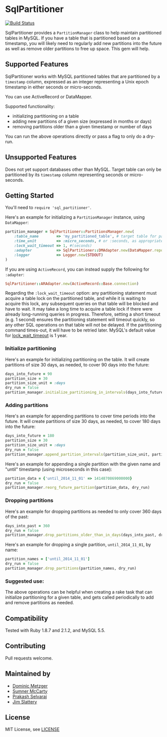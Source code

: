 # SqlPartitioner
[![Build Status](https://travis-ci.org/rightscale/sql_partitioner.png?branch=master)](https://travis-ci.org/rightscale/sql_partitioner)

SqlPartitioner provides a `PartitionManager` class to help maintain partitioned tables in MySQL.
If you have a table that is partitioned based on a timestamp, you will likely need to regularly add new partitions 
into the future as well as remove older partitions to free up space. This gem will help.

## Supported Features
SqlPartitioner works with MySQL partitioned tables that are partitioned by a `timestamp` column, expressed as an integer 
representing a Unix epoch timestamp in either seconds or micro-seconds.

You can use ActiveRecord or DataMapper.

Supported functionality:

- initializing partitioning on a table
- adding new partitions of a given size (expressed in months or days)
- removing partitions older than a given timestamp or number of days

You can run the above operations directly or pass a flag to only do a dry-run.

## Unsupported Features

Does not yet support databases other than MySQL. Target table can only be partitioned by its `timestamp` column representing seconds or micro-seconds.

## Getting Started
You'll need to `require 'sql_partitioner'`.

Here's an example for initializing a `PartitionManager` instance, using `DataMapper`:

```ruby
partition_manager = SqlPartitioner::PartitionsManager.new(
    :table_name        => 'my_partitioned_table', # target table for partitioning operations
    :time_unit         => :micro_seconds, # or :seconds, as appropriate for the table's `timestamp` column
    :lock_wait_timeout => 1, #(seconds)
    :adapter           => SqlPartitioner::DMAdapter.new(DataMapper.repository.adapter),
    :logger            => Logger.new(STDOUT)
)
```

If you are using `ActiveRecord`, you can instead supply the following for `:adapter`:
```ruby
SqlPartitioner::ARAdapter.new(ActiveRecord::Base.connection)
```

Regarding the `:lock_wait_timeout` option: any partitioning statement must acquire a table lock on the partitioned table, 
and while it is waiting to acquire this lock, any subsequent queries on that table will be blocked and have to wait. 
It may take a long time to acquire a table lock if there were already long-running queries in progress. 
Therefore, setting a short timeout (e.g. 1 second) ensures the partitioning statement will timeout quickly,
 so any other SQL operations on that table will not be delayed. 
If the partitioning command times-out, it will have to be retried later. 
MySQL's default value for [lock_wait_timeout](http://dev.mysql.com/doc/refman/5.5/en/server-system-variables.html#sysvar_lock_wait_timeout) is 1 year.

### Initialize partitioning
Here's an example for initializing partitioning on the table. It will create partitions of size 30 days, as needed, to cover 90 days into the future:

```ruby
days_into_future = 90
partition_size = 30
partition_size_unit = :days
dry_run = false
partition_manager.initialize_partitioning_in_intervals(days_into_future, partition_size_unit, partition_size, dry_run)
```

### Adding partitions
Here's an example for appending partitions to cover time periods into the future. It will create partitions of size 30 days, as needed, to cover 180 days into the future:

```ruby
days_into_future = 180
partition_size = 30
partition_size_unit = :days
dry_run = false
partition_manager.append_partition_intervals(partition_size_unit, partition_size, days_into_future, dry_run)
```

Here's an example for appending a single partition with the given name and "until" timestamp (using microseconds in this case):

```ruby
partition_data = {'until_2014_11_01' => 1414870869000000}
dry_run = false
partition_manager.reorg_future_partition(partition_data, dry_run)
```

### Dropping partitions
Here's an example for dropping partitions as needed to only cover 360 days of the past:

```ruby
days_into_past = 360
dry_run = false
partition_manager.drop_partitions_older_than_in_days(days_into_past, dry_run)
```

Here's an example for dropping a single partition, `until_2014_11_01`, by name: 

```ruby
partition_names = ['until_2014_11_01']
dry_run = false
partition_manager.drop_partitions(partition_names, dry_run)
```

### Suggested use:
The above operations can be helpful when creating a rake task that can initialize partitioning for a given table, 
and gets called periodically to add and remove partitions as needed.

## Compatibility
Tested with Ruby 1.8.7 and 2.1.2, and MySQL 5.5.

## Contributing
Pull requests welcome.

## Maintained by

- [Dominic Metzger](https://github.com/dominicm)
- [Sumner McCarty](https://github.com/sumner-mccarty)
- [Prakash Selvaraj](https://github.com/PrakashSelvaraj)
- [Jim Slattery](https://github.com/jim-slattery-rs)

## License
MIT License, see [LICENSE](LICENSE)
